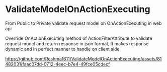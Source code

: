 # ValidateModelOnActionExecuting
From Public to Private
validate request model on OnActionExecuting in web api

Override OnActionExecuting method of ActionFilterAttribute to validate request model and return response in json format, It makes response dynamic and in perfect manner to handle on client side








https://github.com/Reshma1611/ValidateModelOnActionExecuting/assets/81482031/faac07dd-0712-4eec-b7e4-49fce05cdecf

